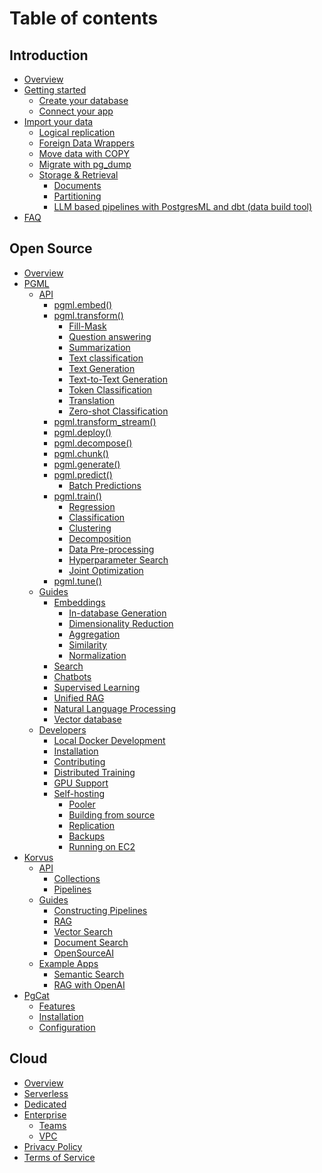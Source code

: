 # Table of contents

## Introduction

* [Overview](README.md)
* [Getting started](introduction/getting-started/README.md)
  * [Create your database](introduction/getting-started/create-your-database.md)
  * [Connect your app](introduction/getting-started/connect-your-app.md)
* [Import your data](introduction/import-your-data/README.md)
  * [Logical replication](introduction/import-your-data/logical-replication/README.md)
  * [Foreign Data Wrappers](introduction/import-your-data/foreign-data-wrappers.md)
  * [Move data with COPY](introduction/import-your-data/copy.md)
  * [Migrate with pg_dump](introduction/import-your-data/pg-dump.md)
  * [Storage & Retrieval](introduction/import-your-data/storage-and-retrieval/README.md)
    * [Documents](introduction/import-your-data/storage-and-retrieval/documents.md)
    * [Partitioning](introduction/import-your-data/storage-and-retrieval/partitioning.md)
    * [LLM based pipelines with PostgresML and dbt (data build tool)](introduction/import-your-data/storage-and-retrieval/llm-based-pipelines-with-postgresml-and-dbt-data-build-tool.md)
* [FAQ](introduction/faq.md)

## Open Source

* [Overview](open-source/overview.md)
* [PGML](open-source/pgml/README.md)
  * [API](open-source/pgml/api/README.md)
    * [pgml.embed()](open-source/pgml/api/pgml.embed.md)
    * [pgml.transform()](open-source/pgml/guides/llms/README.md)
      * [Fill-Mask](open-source/pgml/guides/llms/fill-mask.md)
      * [Question answering](open-source/pgml/guides/llms/question-answering.md)
      * [Summarization](open-source/pgml/guides/llms/summarization.md)
      * [Text classification](open-source/pgml/guides/llms/text-classification.md)
      * [Text Generation](open-source/pgml/guides/llms/text-generation.md)
      * [Text-to-Text Generation](open-source/pgml/guides/llms/text-to-text-generation.md)
      * [Token Classification](open-source/pgml/guides/llms/token-classification.md)
      * [Translation](open-source/pgml/guides/llms/translation.md)
      * [Zero-shot Classification](open-source/pgml/guides/llms/zero-shot-classification.md)
    * [pgml.transform_stream()](open-source/pgml/api/pgml.transform_stream.md)
    * [pgml.deploy()](open-source/pgml/api/pgml.deploy.md)
    * [pgml.decompose()](open-source/pgml/api/pgml.decompose.md)
    * [pgml.chunk()](open-source/pgml/api/pgml.chunk.md)
    * [pgml.generate()](open-source/pgml/api/pgml.generate.md)
    * [pgml.predict()](open-source/pgml/api/pgml.predict/README.md)
      * [Batch Predictions](open-source/pgml/api/pgml.predict/batch-predictions.md)
    * [pgml.train()](open-source/pgml/api/pgml.train/README.md)
      * [Regression](open-source/pgml/guides/supervised-learning/regression.md)
      * [Classification](open-source/pgml/guides/supervised-learning/classification.md)
      * [Clustering](open-source/pgml/guides/supervised-learning/clustering.md)
      * [Decomposition](open-source/pgml/guides/supervised-learning/decomposition.md)
      * [Data Pre-processing](open-source/pgml/guides/supervised-learning/data-pre-processing.md)
      * [Hyperparameter Search](open-source/pgml/guides/supervised-learning/hyperparameter-search.md)
      * [Joint Optimization](open-source/pgml/guides/supervised-learning/joint-optimization.md)
    * [pgml.tune()](open-source/pgml/api/pgml.tune.md)
  * [Guides](open-source/pgml/guides/README.md)
    * [Embeddings](open-source/pgml/guides/embeddings/README.md)
      * [In-database Generation](open-source/pgml/guides/embeddings/in-database-generation.md)
      * [Dimensionality Reduction](open-source/pgml/guides/embeddings/dimensionality-reduction.md)
      * [Aggregation](open-source/pgml/guides/embeddings/vector-aggregation.md)
      * [Similarity](open-source/pgml/guides/embeddings/vector-similarity.md)
      * [Normalization](open-source/pgml/guides/embeddings/vector-normalization.md)
    * [Search](open-source/pgml/guides/improve-search-results-with-machine-learning.md)
    * [Chatbots](open-source/pgml/guides/chatbots/README.md)
    * [Supervised Learning](open-source/pgml/guides/supervised-learning/supervised-learning.md)
    * [Unified RAG](open-source/pgml/guides/unified-rag.md)
    * [Natural Language Processing](open-source/pgml/guides/natural-language-processing.md)
    * [Vector database](open-source/pgml/guides/vector-database.md)
    <!--
    * [Search]()
      * [Keyword Search]()
      * [Vector Search]()
      * [Hybrid Search]()
      * [Ranking]()
    * [Transformers & LLMs]()
      * [Text Generation]()
      * [Prompt Engineering]()
      * [Unified RAG]()
    * [Personalization]()
    * [Recommendations]()
    * [Forecasting]()
      * [Time series]()
      * [Events]()
    * [Fraud Detection]()
    * [Incentive Optimization]()
    * [Machine Learning]()
      * [Feature Engineering]()
      * [Regression]()
      * [Classification]()
      * [Clustering]()
      * [Matrix Decomposition]()
    * [Natural Language Processing]()
      * [Tokenization]()
      * [Chunking]()
      * [Text Generation]()
      * [Sentiment Analysis]()
      * [Summarization]()
    -->
  * [Developers](open-source/pgml/developers/README.md)
    * [Local Docker Development](open-source/pgml/developers/quick-start-with-docker.md)
    * [Installation](open-source/pgml/developers/installation.md)
    * [Contributing](open-source/pgml/developers/contributing.md)
    * [Distributed Training](open-source/pgml/developers/distributed-training.md)
    * [GPU Support](open-source/pgml/developers/gpu-support.md)
    * [Self-hosting](open-source/pgml/developers/self-hosting/README.md)
      * [Pooler](open-source/pgml/developers/self-hosting/pooler.md)
      * [Building from source](open-source/pgml/developers/self-hosting/building-from-source.md)
      * [Replication](open-source/pgml/developers/self-hosting/replication.md)
      * [Backups](open-source/pgml/developers/self-hosting/backups.md)
      * [Running on EC2](open-source/pgml/developers/self-hosting/running-on-ec2.md)
* [Korvus](open-source/korvus/README.md)
  * [API](open-source/korvus/api/README.md)
    * [Collections](open-source/korvus/api/collections.md)
    * [Pipelines](open-source/korvus/api/pipelines.md)
  * [Guides](open-source/korvus/guides/README.md)
    * [Constructing Pipelines](open-source/korvus/guides/constructing-pipelines.md)
    * [RAG](open-source/korvus/guides/rag.md)
    * [Vector Search](open-source/korvus/guides/vector-search.md)
    * [Document Search](open-source/korvus/guides/document-search.md)
    * [OpenSourceAI](open-source/korvus/guides/opensourceai.md)
  * [Example Apps](open-source/korvus/example-apps/README.md)
    * [Semantic Search](open-source/korvus/example-apps/semantic-search.md)
    * [RAG with OpenAI](open-source/korvus/example-apps/rag-with-openai.md)
* [PgCat](open-source/pgcat/README.md)
  * [Features](open-source/pgcat/features.md)
  * [Installation](open-source/pgcat/installation.md)
  * [Configuration](open-source/pgcat/configuration.md)

## Cloud

* [Overview](cloud/overview.md)
* [Serverless](cloud/serverless.md)
* [Dedicated](cloud/dedicated.md)
* [Enterprise](cloud/enterprise/README.md)
  * [Teams](cloud/enterprise/teams.md)
  * [VPC](cloud/enterprise/vpc.md)
* [Privacy Policy](cloud/privacy-policy.md)
* [Terms of Service](cloud/terms-of-service.md)

<!--
## TODO

-- Merge into Introduction > Overview
* [Architecture](resources/architecture/README.md)
  * [Why PostgresML?](resources/architecture/why-postgresml.md)

## Reference

* [SQL]()
  * [Explain plans]()
  * [Composition]()
* [LLMs]()
  * [Llama]()
  * [GPT]()
  * [Facon]()
* [Glossary]()
-->

